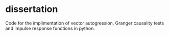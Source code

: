# dissertation
Code for the implimentation of vector autogression, Granger causality tests and impulse response functions in python.
